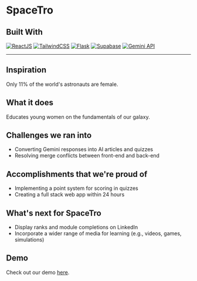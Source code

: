 # SpaceTro

## Built With  
[![ReactJS](https://img.shields.io/badge/React-61DAFB?style=for-the-badge&logo=react&logoColor=white)](https://reactjs.org/) [![TailwindCSS](https://img.shields.io/badge/TailwindCSS-38B2AC?style=for-the-badge&logo=tailwind-css&logoColor=white)](https://tailwindcss.com/) [![Flask](https://img.shields.io/badge/Flask-000000?style=for-the-badge&logo=flask&logoColor=white)](https://flask.palletsprojects.com/) [![Supabase](https://img.shields.io/badge/Supabase-3ECF8E?style=for-the-badge&logo=supabase&logoColor=white)](https://supabase.com/) [![Gemini API](https://img.shields.io/badge/Gemini_API-FF69B4?style=for-the-badge&logo=google&logoColor=white)](https://example.com)

---

## Inspiration
Only 11% of the world's astronauts are female.

## What it does
Educates young women on the fundamentals of our galaxy.

## Challenges we ran into
- Converting Gemini responses into AI articles and quizzes  
- Resolving merge conflicts between front-end and back-end

## Accomplishments that we're proud of
- Implementing a point system for scoring in quizzes  
- Creating a full stack web app within 24 hours

## What's next for SpaceTro
- Display ranks and module completions on LinkedIn  
- Incorporate a wider range of media for learning (e.g., videos, games, simulations)

## Demo
Check out our demo [here](https://www.youtube.com/watch?v=x8YbTeF2S8Q).
